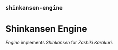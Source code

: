## `shinkansen-engine`

# Shinkansen Engine

*Engine* implements *Shinkansen* for *Zashiki Karakuri*.
